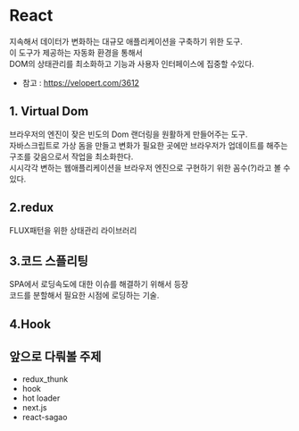 # React

지속해서 데이터가 변화하는 대규모 애플리케이션을 구축하기 위한 도구.  
이 도구가 제공하는 자동화 환경을 통해서  
DOM의 상태관리를 최소화하고 기능과 사용자 인터페이스에 집중할 수있다.

- 참고 : https://velopert.com/3612

## 1. Virtual Dom
브라우저의 엔진이 잦은 빈도의 Dom 랜더링을 원활하게 만들어주는 도구.  
자바스크립트로 가상 돔을 만들고 변화가 필요한 곳에만  브라우저가 업데이트를 해주는 구조를 갖음으로서 작업을 최소화한다.  
시시각각 변하는 웹애플리케이션을 브라우저 엔진으로 구현하기 위한 꼼수(?)라고 볼 수 있다.



## 2.redux
FLUX패턴을 위한 상태관리 라이브러리  


## 3.코드 스플리팅
SPA에서 로딩속도에 대한 이슈를 해결하기 위해서 등장  
코드를 분할해서 필요한 시점에 로딩하는 기술.  


## 4.Hook


## 앞으로 다뤄볼 주제
- redux_thunk
- hook
- hot loader
- next.js
- react-sagao